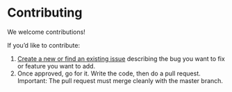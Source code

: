 # Contributing

We welcome contributions!

If you’d like to contribute:

1. [Create a new or find an existing issue](https://github.com/zssz/BerkananLite/issues) describing the bug you want to fix or feature you want to add.
2. Once approved, go for it. Write the code, then do a pull request. Important: The pull request must merge cleanly with the master branch.
